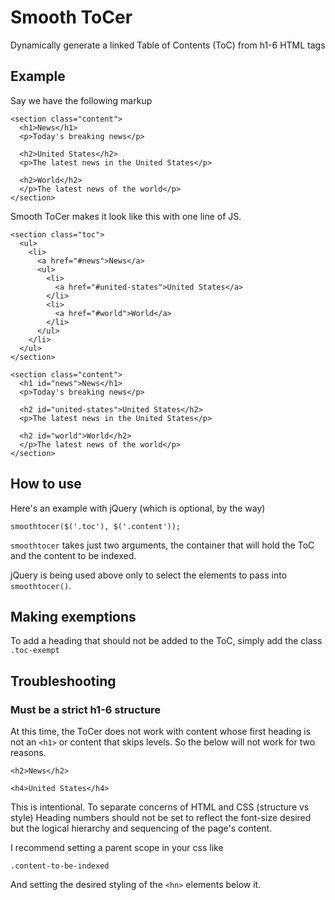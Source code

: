 # Smooth ToCer

Dynamically generate a linked Table of Contents (ToC) from h1-6 HTML tags

## Example

Say we have the following markup

    <section class="content">
      <h1>News</h1>
      <p>Today's breaking news</p>

      <h2>United States</h2> 
      <p>The latest news in the United States</p>

      <h2>World</h2> 
      </p>The latest news of the world</p>
    </section>

Smooth ToCer makes it look like this with one line of JS.

    <section class="toc">
      <ul>
        <li>
          <a href="#news">News</a>
          <ul>
            <li>
              <a href="#united-states">United States</a>
            </li>
            <li>
              <a href="#world">World</a>
            </li>
          </ul>
        </li>
      </ul>
    </section>

    <section class="content">
      <h1 id="news">News</h1>
      <p>Today's breaking news</p>

      <h2 id="united-states">United States</h2> 
      <p>The latest news in the United States</p>

      <h2 id="world">World</h2> 
      </p>The latest news of the world</p>
    </section>

## How to use

Here's an example with jQuery (which is optional, by the way)

    smoothtocer($('.toc'), $('.content'));

`smoothtocer` takes just two arguments, the container 
that will hold the ToC and the content to be indexed.

jQuery is being used above only to select the elements to pass into `smoothtocer()`.

## Making exemptions

To add a heading that should not be added to the ToC, simply add the class `.toc-exempt`

## Troubleshooting

### Must be a strict h1-6 structure

At this time, the ToCer does not work with content whose first heading is not an `<h1>` or
content that skips levels. So the below will not work for two reasons.

    <h2>News</h2>

    <h4>United States</h4>
    
This is intentional. To separate concerns of HTML and CSS (structure vs style) Heading numbers should not be set to reflect the font-size desired but the logical hierarchy and sequencing of the page's content.

I recommend setting a parent scope in your css like

    .content-to-be-indexed
    
And setting the desired styling of the `<hn>` elements below it.
